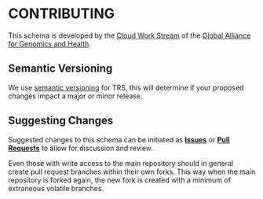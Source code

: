 # CONTRIBUTING

This schema is developed by the [Cloud Work Stream](https://ga4gh.cloud) of the [Global Alliance for Genomics and Health](https://ga4gh.org).

## Semantic Versioning

We use [semantic versioning](https://semver.org/) for TRS, this will determine if your proposed changes impact a major or minor release.

## Suggesting Changes

Suggested changes to this schema can be initiated as [**Issues**](https://github.com/ga4gh/tool-registry-service-schemas/issues) or [**Pull Requests**](https://github.com/ga4gh/workflow-execution-service-schemas/pulls) to allow for discussion and review. 

Even those with write access to the main repository should in general create pull request branches within their own forks. This way when the main repository is forked again, the new fork is created with a minimum of extraneous volatile branches.

<!-- activate after https://github.com/ga4gh/tool-registry-service-schemas/issues/60

> To facilitate review of external pull requests, users are encouraged to activate [**Travis CI**](https://travis-ci.org/) to monitor the build status (documentation, Swagger UI) of their fork. By following the documentation for [deployment to GitHub Pages](https://docs.travis-ci.com/user/deployment/pages/) and adding a `$GITHUB_TOKEN` environment variable to their repo configuration, pushes to the forked repo should be viewable relative to `https://[user-or-org].github.io/workflow-execution-service-schemas/preview/<branch>/`:

+ https://[user-or-org].github.io/workflow-execution-service-schemas/preview/\<branch\>/docs/
+ https://[user-or-org].github.io/workflow-execution-service-schemas/preview/\<branch\>/swagger-ui/
+ https://[user-or-org].github.io/workflow-execution-service-schemas/preview/\<branch\>/swagger.json
+ https://[user-or-org].github.io/workflow-execution-service-schemas/preview/\<branch\>/swagger.yaml

> Providing this base URL in the pull request comment is appreciated, but not required.

If a security vulnerability is identified with the specification please send an email to security-notification@ga4gh.org detailing your concerns.

## Approving Changes

### pre-WES v1.0.0 / Testbed Voting Procedure
Changes for the release are to be approved by four developers - Marcus Kinsella (HCA), Jeff Gentry (Broad Institute), James Eddy (Sage Bionetworks), Peter Amstutz (Veritas Genetics). In addition they must not be overridden by the Cloud Work Stream Leads, Brian O'Connor and David Glazer.

### post WES v1.0.0 Voting Procedure
GA4GH has a number of Driver Projects. Each of those associated with the Cloud Work Stream will nominate a representative. None of these may vote against a proposed change for it to proceed. In addition they must not be overridden by the Cloud Work Stream Leads, Brian O'Connor and David Glazer.

-->
